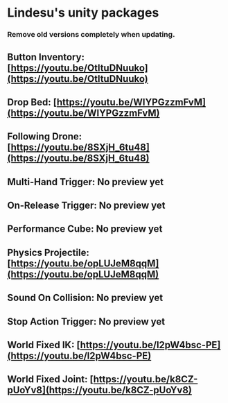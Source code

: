# Lindesu's unity packages

### Remove old versions completely when updating.

## Button Inventory: [https://youtu.be/OtltuDNuuko](https://youtu.be/OtltuDNuuko)
## Drop Bed: [https://youtu.be/WIYPGzzmFvM](https://youtu.be/WIYPGzzmFvM)
## Following Drone: [https://youtu.be/8SXjH_6tu48](https://youtu.be/8SXjH_6tu48)
## Multi-Hand Trigger: No preview yet
## On-Release Trigger: No preview yet
## Performance Cube: No preview yet
## Physics Projectile: [https://youtu.be/opLUJeM8qqM](https://youtu.be/opLUJeM8qqM)
## Sound On Collision: No preview yet
## Stop Action Trigger: No preview yet
## World Fixed IK: [https://youtu.be/l2pW4bsc-PE](https://youtu.be/l2pW4bsc-PE)
## World Fixed Joint: [https://youtu.be/k8CZ-pUoYv8](https://youtu.be/k8CZ-pUoYv8)

